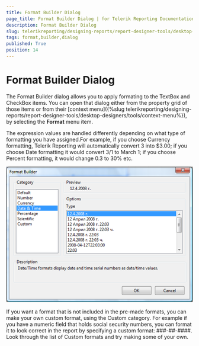 ```yaml
---
title: Format Builder Dialog
page_title: Format Builder Dialog | for Telerik Reporting Documentation
description: Format Builder Dialog
slug: telerikreporting/designing-reports/report-designer-tools/desktop-designers/tools/format-builder-dialog
tags: format,builder,dialog
published: True
position: 14
---
```


# Format Builder Dialog



The Format Builder dialog allows you to apply formating to the TextBox and CheckBox items. You can open that dialog either from the property grid of those  items or from their [context menu]({%slug telerikreporting/designing-reports/report-designer-tools/desktop-designers/tools/context-menu%}), by selecting the __Format__ menu item.

The expression values are handled differently depending on what type of formatting you have assigned.For example, if you choose Currency formatting, Telerik Reporting will automatically  convert 3 into $3.00; if you choose Date formatting it would convert 3/1 to March 1; if you choose Percent formatting, it would change 0.3 to 30% etc.

  ![](images/UI015.png)

If you want a format that is not included in the pre-made formats, you can make  your own custom format, using the Custom category. For example if you have a numeric field that holds social security numbers, you can format it to look correct in the report by specifying a custom format: ###-##-####. Look through the list of Custom formats and try making some of your own.

